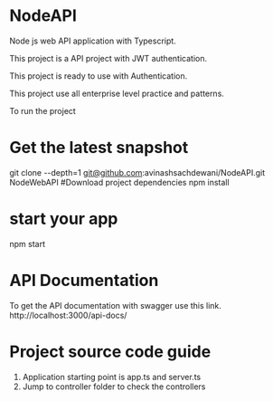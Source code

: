 # NodeAPI
Node js web API application with Typescript.

This project is a API project with JWT authentication.

This project is ready to use with Authentication.

This project use all enterprise level practice and patterns.

To run the project 

# Get the latest snapshot
git clone --depth=1 git@github.com:avinashsachdewani/NodeAPI.git NodeWebAPI
#Download project dependencies
npm install

# start your app
npm start

# API Documentation
To get the API documentation with swagger use this link.
http://localhost:3000/api-docs/

# Project source code guide
1. Application starting point is app.ts and server.ts
2. Jump to controller folder to check the controllers



